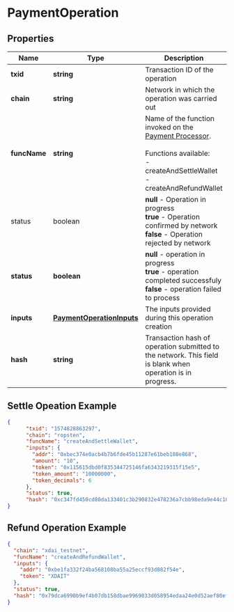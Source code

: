 # PaymentOperation

## Properties
Name | Type | Description | Notes
------------ | ------------- | ------------- | -------------
**txid** | **string** | Transaction ID of the operation |  [optional]
**chain** | **string** | Network in which the operation was carried out  | 
**funcName** | **string** |  Name of the function invoked on the [Payment Processor](https://pay.bleumi.com/docs/#payment-processor).<br/><br/>Functions available:<br/> - createAndSettleWallet<br/> - createAndRefundWallet
status | boolean | <b>null</b> - Operation in progress<br/><b>true</b> - Operation confirmed by network<br/><b>false</b> - Operation rejected by network
**status** | **boolean** | <b>null</b> - operation in progress <br/> <b>true</b> - operation completed successfuly <br/> <b>false</b> - operation failed to process | 
**inputs** | [**PaymentOperationInputs**](PaymentOperationInputs.md) | The inputs provided during this operation creation | 
**hash** | **string** | Transaction hash of operation submitted to the network. This field is blank when operation is in progress. | 

## Settle Opeation Example

```json
{
      "txid": "1574828863297",
      "chain": "ropsten",
      "funcName": "createAndSettleWallet",
      "inputs": {
        "addr": "0xbec374e0acb4b7b6fde45b11287e61beb108e868",
        "amount": "10",
        "token": "0x115615dbd0f835344725146fa6343219315f15e5",
        "token_amount": "10000000",
        "token_decimals": 6
      },
      "status": true,
      "hash": "0xc347fd450cd80da133401c3b290832e478236a7cbb98eda9e44c108ebc601bb9"
}
```

## Refund Operation Example

```json
{
  "chain": "xdai_testnet",
  "funcName": "createAndRefundWallet",
  "inputs": {
    "addr": "0xbe1fa332f24ba568108ba55a25eccf93d882f54e",
    "token": "XDAIT"
  },
  "status": true,
  "hash": "0x79dca6990b9ef4b07db158dbae9969033d058954edaa24e0d52aef80ef05eca8"
}
```
